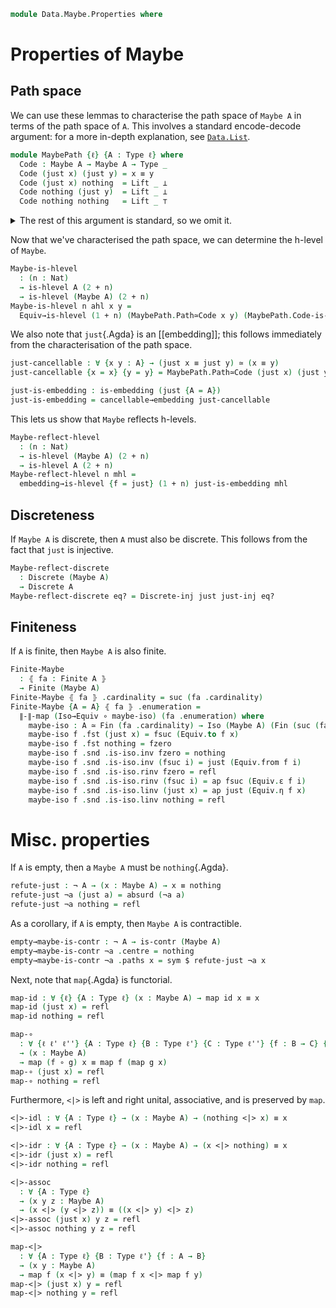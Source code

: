 <!--
```agda
open import 1Lab.Prelude

open import Data.Fin.Finite
open import Data.Maybe.Base
open import Data.List.Base using (_∷_; [])
open import Data.Dec.Base
open import Data.Nat.Base
open import Data.Fin
```
-->

```agda
module Data.Maybe.Properties where
```

<!--
```agda
private variable
  ℓ ℓ' : Level
  A B C : Type ℓ
```
-->

# Properties of Maybe

## Path space

We can use these lemmas to characterise the path space of `Maybe A` in
terms of the path space of `A`. This involves a standard encode-decode
argument: for a more in-depth explanation, see [`Data.List`].

[`Data.List`]: Data.List.html

```agda
module MaybePath {ℓ} {A : Type ℓ} where
  Code : Maybe A → Maybe A → Type _
  Code (just x) (just y) = x ≡ y
  Code (just x) nothing  = Lift _ ⊥
  Code nothing (just y)  = Lift _ ⊥
  Code nothing nothing   = Lift _ ⊤
```

<details>
<summary>The rest of this argument is standard, so we omit it.
</summary>

```agda
  refl-code : ∀ x → Code x x
  refl-code (just x) = refl
  refl-code nothing = lift tt

  decode : ∀ x y → Code x y → x ≡ y
  decode (just x) (just y) p = ap just p
  decode nothing nothing _ = refl

  encode : ∀ x y → x ≡ y → Code x y
  encode (just x) (just y) p = just-inj p
  encode (just x) nothing p = absurd (just≠nothing p)
  encode nothing (just x) p = absurd (nothing≠just p)
  encode nothing nothing p = lift tt

  encode-refl : ∀ {x} → encode x x refl ≡ refl-code x
  encode-refl {x = just x} = refl
  encode-refl {x = nothing} = refl

  decode-refl : ∀ {x} → decode x x (refl-code x) ≡ refl
  decode-refl {x = just x} = refl
  decode-refl {x = nothing} = refl

  decode-encode : ∀ {x y} → (p : x ≡ y) → decode x y (encode x y p) ≡ p
  decode-encode {x = x} =
    J (λ y' p → decode x y' (encode x y' p) ≡ p)
      (ap (decode x x) encode-refl ∙ decode-refl)

  encode-decode : ∀ {x y} → (p : Code x y) → encode x y (decode x y p) ≡ p
  encode-decode {just x} {just y} p = refl
  encode-decode {nothing} {nothing} p = refl

  Path≃Code : ∀ x y → (x ≡ y) ≃ Code x y
  Path≃Code x y =
    Iso→Equiv (encode x y , iso (decode x y) encode-decode decode-encode)

  Code-is-hlevel
    : {x y : Maybe A} (n : Nat)
    → is-hlevel A (2 + n)
    → is-hlevel (Code x y) (1 + n)
  Code-is-hlevel {x = just x} {y = just y} n ahl = ahl x y
  Code-is-hlevel {x = just x} {y = nothing} n ahl = hlevel (1 + n)
  Code-is-hlevel {x = nothing} {y = just x} n ahl = hlevel (1 + n)
  Code-is-hlevel {x = nothing} {y = nothing} n ahl = hlevel (1 + n)
```
</details>

Now that we've characterised the path space, we can determine the h-level
of `Maybe`.

```agda
Maybe-is-hlevel
  : (n : Nat)
  → is-hlevel A (2 + n)
  → is-hlevel (Maybe A) (2 + n)
Maybe-is-hlevel n ahl x y =
  Equiv→is-hlevel (1 + n) (MaybePath.Path≃Code x y) (MaybePath.Code-is-hlevel n ahl)
```

<!--
```agda
instance
  decomp-maybe : ∀ {ℓ} {A : Type ℓ} → hlevel-decomposition (Maybe A)
  decomp-maybe = decomp (quote Maybe-is-hlevel) (`level-minus 2 ∷ `search ∷ [])
```
-->

We also note that `just`{.Agda} is an [[embedding]]; this follows
immediately from the characterisation of the path space.

```agda
just-cancellable : ∀ {x y : A} → (just x ≡ just y) ≃ (x ≡ y)
just-cancellable {x = x} {y = y} = MaybePath.Path≃Code (just x) (just y)

just-is-embedding : is-embedding (just {A = A})
just-is-embedding = cancellable→embedding just-cancellable
```

This lets us show that `Maybe` reflects h-levels.

```agda
Maybe-reflect-hlevel
  : (n : Nat)
  → is-hlevel (Maybe A) (2 + n)
  → is-hlevel A (2 + n)
Maybe-reflect-hlevel n mhl =
  embedding→is-hlevel {f = just} (1 + n) just-is-embedding mhl
```

## Discreteness

If `Maybe A` is discrete, then `A` must also be discrete. This follows
from the fact that `just` is injective.

```agda
Maybe-reflect-discrete
  : Discrete (Maybe A)
  → Discrete A
Maybe-reflect-discrete eq? = Discrete-inj just just-inj eq?
```

## Finiteness

If `A` is finite, then `Maybe A` is also finite.

```agda
Finite-Maybe
  : ⦃ fa : Finite A ⦄
  → Finite (Maybe A)
Finite-Maybe ⦃ fa ⦄ .cardinality = suc (fa .cardinality)
Finite-Maybe {A = A} ⦃ fa ⦄ .enumeration =
  ∥-∥-map (Iso→Equiv ∘ maybe-iso) (fa .enumeration) where
    maybe-iso : A ≃ Fin (fa .cardinality) → Iso (Maybe A) (Fin (suc (fa .cardinality)))
    maybe-iso f .fst (just x) = fsuc (Equiv.to f x)
    maybe-iso f .fst nothing = fzero
    maybe-iso f .snd .is-iso.inv fzero = nothing
    maybe-iso f .snd .is-iso.inv (fsuc i) = just (Equiv.from f i)
    maybe-iso f .snd .is-iso.rinv fzero = refl
    maybe-iso f .snd .is-iso.rinv (fsuc i) = ap fsuc (Equiv.ε f i)
    maybe-iso f .snd .is-iso.linv (just x) = ap just (Equiv.η f x)
    maybe-iso f .snd .is-iso.linv nothing = refl
```

# Misc. properties

If `A` is empty, then a `Maybe A` must be `nothing`{.Agda}.

```agda
refute-just : ¬ A → (x : Maybe A) → x ≡ nothing
refute-just ¬a (just a) = absurd (¬a a)
refute-just ¬a nothing = refl
```

As a corollary, if `A` is empty, then `Maybe A` is contractible.

```agda
empty→maybe-is-contr : ¬ A → is-contr (Maybe A)
empty→maybe-is-contr ¬a .centre = nothing
empty→maybe-is-contr ¬a .paths x = sym $ refute-just ¬a x
```

Next, note that `map`{.Agda} is functorial.

```agda
map-id : ∀ {ℓ} {A : Type ℓ} (x : Maybe A) → map id x ≡ x
map-id (just x) = refl
map-id nothing = refl

map-∘
  : ∀ {ℓ ℓ' ℓ''} {A : Type ℓ} {B : Type ℓ'} {C : Type ℓ''} {f : B → C} {g : A → B}
  → (x : Maybe A)
  → map (f ∘ g) x ≡ map f (map g x)
map-∘ (just x) = refl
map-∘ nothing = refl
```

Furthermore, `<|>` is left and right unital, associative, and is preserved by
`map`.

```agda
<|>-idl : ∀ {A : Type ℓ} → (x : Maybe A) → (nothing <|> x) ≡ x
<|>-idl x = refl

<|>-idr : ∀ {A : Type ℓ} → (x : Maybe A) → (x <|> nothing) ≡ x
<|>-idr (just x) = refl
<|>-idr nothing = refl

<|>-assoc
  : ∀ {A : Type ℓ}
  → (x y z : Maybe A)
  → (x <|> (y <|> z)) ≡ ((x <|> y) <|> z)
<|>-assoc (just x) y z = refl
<|>-assoc nothing y z = refl

map-<|>
  : ∀ {A : Type ℓ} {B : Type ℓ'} {f : A → B}
  → (x y : Maybe A)
  → map f (x <|> y) ≡ (map f x <|> map f y)
map-<|> (just x) y = refl
map-<|> nothing y = refl
```
